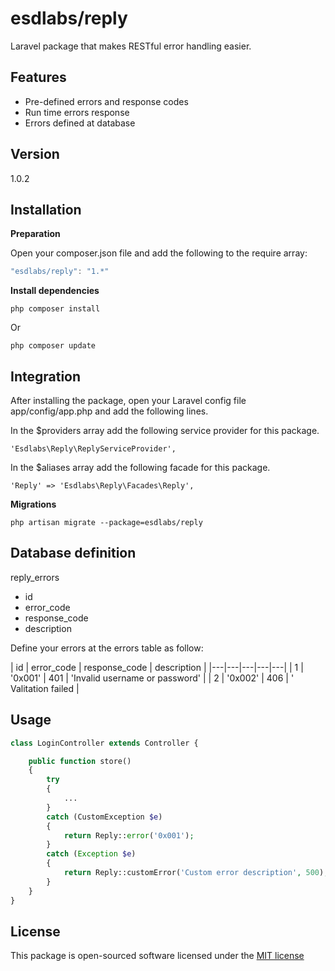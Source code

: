esdlabs/reply
=========

Laravel package that makes RESTful error handling easier.

Features
----

  - Pre-defined errors and response codes
  - Run time errors response
  - Errors defined at database



Version
----

1.0.2


Installation
--------------

**Preparation**

Open your composer.json file and add the following to the require array: 

```js
"esdlabs/reply": "1.*"
```

**Install dependencies**
```batch
php composer install
```

Or

```batch
php composer update
```

Integration
--------------

After installing the package, open your Laravel config file app/config/app.php and add the following lines.

In the $providers array add the following service provider for this package.

```batch
'Esdlabs\Reply\ReplyServiceProvider',
```

In the $aliases array add the following facade for this package.

```batch
'Reply' => 'Esdlabs\Reply\Facades\Reply',
```

**Migrations**
```batch
php artisan migrate --package=esdlabs/reply
```

Database definition
----
reply_errors
- id
- error_code
- response_code
- description

Define your errors at the errors table as follow:

|  id | error_code  | response_code  | description  |
|---|---|---|---|---|
| 1  |  '0x001'  | 401   | 'Invalid username or password'  |
| 2  |  '0x002' | 406  | ' Valitation failed  |


Usage
----
```php
class LoginController extends Controller {

    public function store()
    {
        try
        {
            ...
        }
        catch (CustomException $e)
        {
            return Reply::error('0x001');
        }
        catch (Exception $e)
        {
            return Reply::customError('Custom error description', 500);
        }
    }
}

```


License
----
This package is open-sourced software licensed under the [MIT license](http://opensource.org/licenses/MIT)
